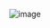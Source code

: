 ![image](https://github.com/ohmitek/VRProject/assets/53630914/0a7f24ea-01a6-4777-ade2-4bd33180b27b)
